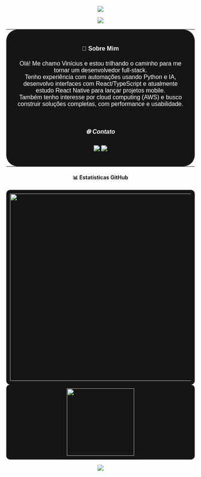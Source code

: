 <!-- Banner de boas-vindas -->
<p align="center">
  <img src="https://capsule-render.vercel.app/api?type=waving&color=0:fc466b,100:3f5efb&height=200&section=header&text=Olá,%20eu%20sou%20ViniFreitasss%20👋&fontSize=30&fontColor=ffffff" />
</p>

<p align="center">
  <img src="https://readme-typing-svg.herokuapp.com?center=true&vCenter=true&width=380&height=45&lines=Desenvolvedor+FullStack;Apaixonado+por+Tecnologia;Sempre+aprendendo+algo+novo" />
</p>

<!-- CARD: Sobre Mim -->
<div align="center">
  <table>
    <tr>
      <td width="600px" style="background-color:#151515; border-radius:30px; padding:20px; color:#fff; font-family:sans-serif;">
        <h4 align="center">🧠 Sobre Mim</h4>
        <p align="center">
          Olá! Me chamo Vinícius e estou trilhando o caminho para me tornar um desenvolvedor full-stack.<br>
          Tenho experiência com automações usando Python e IA, desenvolvo interfaces com React/TypeScript e atualmente estudo React Native para lançar projetos mobile.<br>
          Também tenho interesse por cloud computing (AWS) e busco construir soluções completas, com performance e usabilidade.
        </p>
        <br>
        <h5 align="center">🌐 Contato</h5>
        <p align="center">
          <a href="mailto:seuemail@gmail.com" target="_blank">
            <img src="https://img.shields.io/badge/GMAIL-red?style=flat-square&logo=gmail&logoColor=white"/>
          </a>
          <a href="https://linkedin.com/in/" target="_blank">
            <img src="https://img.shields.io/badge/LINKEDIN-blue?style=flat-square&logo=linkedin&logoColor=white"/>
          </a>
        </p>
      </td>
    </tr>
  </table>
</div>

<!-- GRID 3: Estatísticas (em cards) -->
<h4 align="center">📊 Estatísticas GitHub</h4>

<div align="center" style="display: left; flex-wrap: wrap; justify-content: center; gap: 20px;">

  <!-- Card: Linguagens -->
  <div style="background-color:#151515; border-radius:10px; padding:10px;">
    <img height="500em" src="https://github-readme-stats.vercel.app/api/top-langs/?username=ViniFreitasss&theme=radical&layout=donut-vertical&langs_count=5"/>
  </div>

  <!-- Card: Streak -->
  <div style="background-color:#151515; border-radius:10px; padding:10px;">
    <img height="180em" src="https://github-readme-streak-stats.herokuapp.com/?user=ViniFreitasss&theme=radical" />
  </div>

</div>

<!-- Rodapé -->
<p align="center">
  <img src="https://capsule-render.vercel.app/api?type=waving&color=0:3f5efb,100:fc466b&height=120&section=footer"/>
</p>
